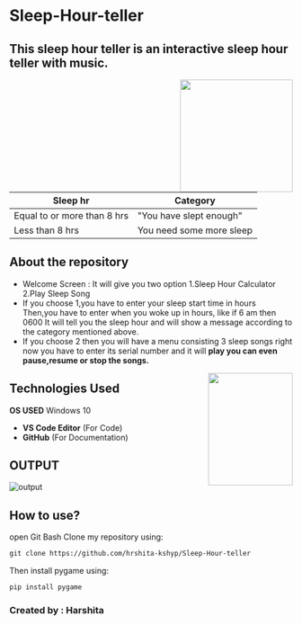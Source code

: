 # Sleep-Hour-teller

## This sleep hour teller is an interactive sleep hour teller with music.

<img align="right" width=200 height=200 src="https://user-images.githubusercontent.com/85073963/123422849-6b05dd80-d5dc-11eb-8942-70ba44f9d691.gif">

|Sleep hr|Category|
|---|---|
|Equal to or more than 8 hrs|"You have slept enough"|
|Less than 8 hrs|You need some more sleep|


## About the repository 
- Welcome Screen : It will give you two option 
        1.Sleep Hour Calculator
        2.Play Sleep Song
- If you choose 1,you have to enter your sleep start time in hours
  Then,you have to enter when you woke up in hours, like if 6 am then 0600
  It will tell you the sleep hour and will show a message according to the category mentioned above.
- If you choose 2 then you will have a menu consisting 3 sleep songs right now you have to enter its serial number and it will **play you can even pause,resume or stop the songs.**
 <img align="right" width=150 height=200 src="https://user-images.githubusercontent.com/85073963/123639425-cc78b700-d83d-11eb-91d9-ab82a5c67c47.gif">
 
## Technologies Used
**OS USED** Windows 10
- **VS Code Editor** (For Code)
- **GitHub** (For Documentation)

## OUTPUT 
![output](https://user-images.githubusercontent.com/85073963/123641619-12cf1580-d840-11eb-9eeb-63eaf2712943.gif)


## How to use?

open Git Bash
Clone my repository using:
```html
git clone https://github.com/hrshita-kshyp/Sleep-Hour-teller
```
Then install pygame using:
```html
pip install pygame
```

### Created by : Harshita



